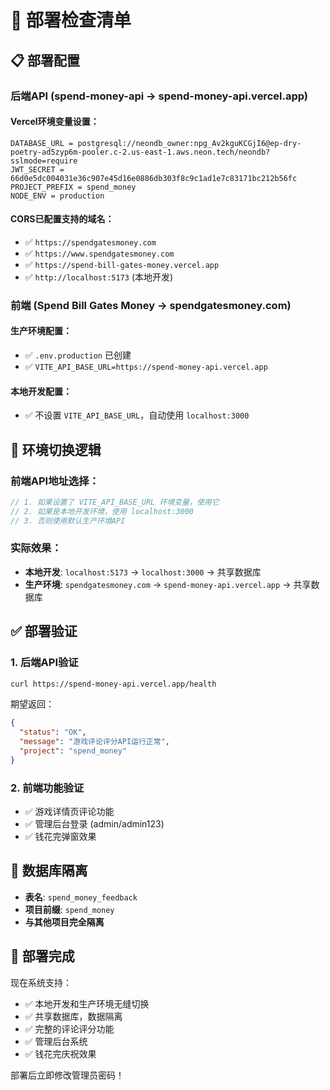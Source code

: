 # 🚀 部署检查清单

## 📋 部署配置

### 后端API (spend-money-api → spend-money-api.vercel.app)

#### Vercel环境变量设置：
```
DATABASE_URL = postgresql://neondb_owner:npg_Av2kguKCGjI6@ep-dry-poetry-ad5zyp6m-pooler.c-2.us-east-1.aws.neon.tech/neondb?sslmode=require
JWT_SECRET = 66d0e5dc004031e36c907e45d16e0886db303f8c9c1ad1e7c83171bc212b56fc
PROJECT_PREFIX = spend_money
NODE_ENV = production
```

#### CORS已配置支持的域名：
- ✅ `https://spendgatesmoney.com`
- ✅ `https://www.spendgatesmoney.com`
- ✅ `https://spend-bill-gates-money.vercel.app`
- ✅ `http://localhost:5173` (本地开发)

### 前端 (Spend Bill Gates Money → spendgatesmoney.com)

#### 生产环境配置：
- ✅ `.env.production` 已创建
- ✅ `VITE_API_BASE_URL=https://spend-money-api.vercel.app`

#### 本地开发配置：
- ✅ 不设置 `VITE_API_BASE_URL`，自动使用 `localhost:3000`

## 🔧 环境切换逻辑

### 前端API地址选择：
```javascript
// 1. 如果设置了 VITE_API_BASE_URL 环境变量，使用它
// 2. 如果是本地开发环境，使用 localhost:3000
// 3. 否则使用默认生产环境API
```

### 实际效果：
- **本地开发**: `localhost:5173` → `localhost:3000` → 共享数据库
- **生产环境**: `spendgatesmoney.com` → `spend-money-api.vercel.app` → 共享数据库

## ✅ 部署验证

### 1. 后端API验证
```bash
curl https://spend-money-api.vercel.app/health
```
期望返回：
```json
{
  "status": "OK",
  "message": "游戏评论评分API运行正常",
  "project": "spend_money"
}
```

### 2. 前端功能验证
- ✅ 游戏详情页评论功能
- ✅ 管理后台登录 (admin/admin123)
- ✅ 钱花完弹窗效果

## 🎯 数据库隔离

- **表名**: `spend_money_feedback`
- **项目前缀**: `spend_money`
- **与其他项目完全隔离**

## 🎉 部署完成

现在系统支持：
- ✅ 本地开发和生产环境无缝切换
- ✅ 共享数据库，数据隔离
- ✅ 完整的评论评分功能
- ✅ 管理后台系统
- ✅ 钱花完庆祝效果

部署后立即修改管理员密码！
